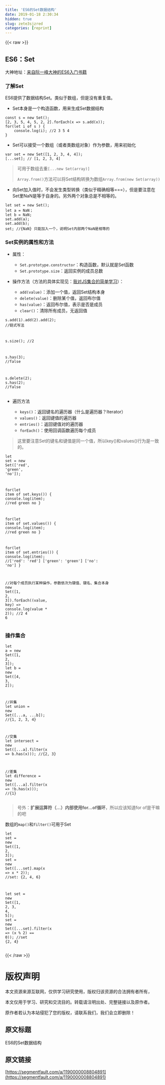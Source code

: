 ```yaml
---
title: 'ES6的Set数据结构' 
date: 2019-01-18 2:30:34
hidden: true
slug: zete3sjzred
categories: [reprint]
---
```


{{< raw >}}

                    
<h2 id="articleHeader0">ES6：Set</h2>
<p>大神地址：<a href="http://es6.ruanyifeng.com/#docs/set-map" rel="nofollow noreferrer" target="_blank">来自阮一峰大神的ES6入门书籍</a></p>
<h3 id="articleHeader1">了解Set</h3>
<p>ES6提供了数据结构Set。类似于数组，但是没有重复值。</p>
<ul><li>Set本身是一个构造函数，用来生成Set数据结构</li></ul>
<div class="widget-codetool" style="display:none;">
      <div class="widget-codetool--inner">
      <span class="selectCode code-tool" data-toggle="tooltip" data-placement="top" title="" data-original-title="全选"></span>
      <span type="button" class="copyCode code-tool" data-toggle="tooltip" data-placement="top" data-clipboard-text="const s = new Set();
[2, 3, 5, 4, 5, 2, 2].forEach(x => s.add(x));
for(let i of s ) {
    console.log(i); //2 3 5 4
}" title="" data-original-title="复制"></span>
      <span type="button" class="saveToNote code-tool" data-toggle="tooltip" data-placement="top" title="" data-original-title="放进笔记"></span>
      </div>
      </div><pre class="javascript hljs"><code class="javascript"><span class="hljs-keyword">const</span> s = <span class="hljs-keyword">new</span> <span class="hljs-built_in">Set</span>();
[<span class="hljs-number">2</span>, <span class="hljs-number">3</span>, <span class="hljs-number">5</span>, <span class="hljs-number">4</span>, <span class="hljs-number">5</span>, <span class="hljs-number">2</span>, <span class="hljs-number">2</span>].forEach(<span class="hljs-function"><span class="hljs-params">x</span> =&gt;</span> s.add(x));
<span class="hljs-keyword">for</span>(<span class="hljs-keyword">let</span> i <span class="hljs-keyword">of</span> s ) {
    <span class="hljs-built_in">console</span>.log(i); <span class="hljs-comment">//2 3 5 4</span>
}</code></pre>
<ul><li>Set可以接受一个数组（或者类数组对象）作为参数，用来初始化</li></ul>
<div class="widget-codetool" style="display:none;">
      <div class="widget-codetool--inner">
      <span class="selectCode code-tool" data-toggle="tooltip" data-placement="top" title="" data-original-title="全选"></span>
      <span type="button" class="copyCode code-tool" data-toggle="tooltip" data-placement="top" data-clipboard-text="var set = new Set([1, 2, 3, 4, 4]);
[...set]; // [1, 2, 3, 4]" title="" data-original-title="复制"></span>
      <span type="button" class="saveToNote code-tool" data-toggle="tooltip" data-placement="top" title="" data-original-title="放进笔记"></span>
      </div>
      </div><pre class="hljs dart"><code><span class="hljs-keyword">var</span> <span class="hljs-keyword">set</span> = <span class="hljs-keyword">new</span> <span class="hljs-built_in">Set</span>([<span class="hljs-number">1</span>, <span class="hljs-number">2</span>, <span class="hljs-number">3</span>, <span class="hljs-number">4</span>, <span class="hljs-number">4</span>]);
[...<span class="hljs-keyword">set</span>]; <span class="hljs-comment">// [1, 2, 3, 4]</span></code></pre>
<blockquote>
<p>可用于数组去重<code>[...new Set(array)]</code></p>
<p><code>Array.from()</code>方法可以将Set结构转换为数组<code>Array.from(new Set(array))</code></p>
</blockquote>
<ul><li>向Set加入值时，不会发生类型转换（类似于精确相等===），但是要注意在Set里NaN是等于自身的。另外两个对象总是不相等的。</li></ul>
<div class="widget-codetool" style="display:none;">
      <div class="widget-codetool--inner">
      <span class="selectCode code-tool" data-toggle="tooltip" data-placement="top" title="" data-original-title="全选"></span>
      <span type="button" class="copyCode code-tool" data-toggle="tooltip" data-placement="top" data-clipboard-text="let set = new Set();
let a = NaN；
let b = NaN;
set.add(a);
set.add(b);
set; //{NaN} 只能加入一个，说明Set内部两个NaN是相等的" title="" data-original-title="复制"></span>
      <span type="button" class="saveToNote code-tool" data-toggle="tooltip" data-placement="top" title="" data-original-title="放进笔记"></span>
      </div>
      </div><pre class="javascript hljs"><code class="javascript"><span class="hljs-keyword">let</span> set = <span class="hljs-keyword">new</span> <span class="hljs-built_in">Set</span>();
<span class="hljs-keyword">let</span> a = <span class="hljs-literal">NaN</span>；
<span class="hljs-keyword">let</span> b = <span class="hljs-literal">NaN</span>;
set.add(a);
set.add(b);
set; <span class="hljs-comment">//{NaN} 只能加入一个，说明Set内部两个NaN是相等的</span></code></pre>
<h3 id="articleHeader2">Set实例的属性和方法</h3>
<ul>
<li>
<p>属性：</p>
<ul>
<li>
<code>Set.prototype.constructor</code>：构造函数，默认就是Set函数</li>
<li>
<code>Set.prototype.size</code>：返回实例的成员总数</li>
</ul>
</li>
<li>
<p>操作方法（方法的具体实现见：<a href="https://segmentfault.com/a/1190000008792957">我对JS集合的简单学习</a>）：</p>
<ul>
<li>
<code>add(value)</code>：添加一个值，返回Set结构本身</li>
<li>
<code>delete(value)</code>：删除某个值，返回布尔值</li>
<li>
<code>has(value)</code>：返回布尔值，表示是否是成员</li>
<li>
<code>clear()</code>：清除所有成员，无返回值</li>
</ul>
</li>
</ul>
<div class="widget-codetool" style="display:none;">
      <div class="widget-codetool--inner">
      <span class="selectCode code-tool" data-toggle="tooltip" data-placement="top" title="" data-original-title="全选"></span>
      <span type="button" class="copyCode code-tool" data-toggle="tooltip" data-placement="top" data-clipboard-text="s.add(1).add(2).add(2); //链式写法

s.size(); //2

s.has(3); //false

s.delete(2);
s.has(2); //false " title="" data-original-title="复制"></span>
      <span type="button" class="saveToNote code-tool" data-toggle="tooltip" data-placement="top" title="" data-original-title="放进笔记"></span>
      </div>
      </div><pre class="javascript hljs"><code class="javascript">s.add(<span class="hljs-number">1</span>).add(<span class="hljs-number">2</span>).add(<span class="hljs-number">2</span>); <span class="hljs-comment">//链式写法</span>

s.size(); <span class="hljs-comment">//2</span>

s.has(<span class="hljs-number">3</span>); <span class="hljs-comment">//false</span>

s.delete(<span class="hljs-number">2</span>);
s.has(<span class="hljs-number">2</span>); <span class="hljs-comment">//false </span></code></pre>
<ul><li>
<p>遍历方法</p>
<ul>
<li>
<code>keys()</code>：返回键名的遍历器（什么是遍历器？Iterator）</li>
<li>
<code>values()</code>：返回键值的遍历器</li>
<li>
<code>entries()</code>：返回键值对的遍历器</li>
<li>
<code>forEach()</code>：使用回调函数遍历每个成员</li>
</ul>
</li></ul>
<blockquote><p>这里要注意Set的键名和键值是同一个值，所以key()和values()行为是一致的。</p></blockquote>
<div class="widget-codetool" style="display:none;">
      <div class="widget-codetool--inner">
      <span class="selectCode code-tool" data-toggle="tooltip" data-placement="top" title="" data-original-title="全选"></span>
      <span type="button" class="copyCode code-tool" data-toggle="tooltip" data-placement="top" data-clipboard-text="let set = new Set(['red', 'green', 'no']);

for(let item of set.keys()) {
    console.log(item); //red green no
}

for(let item of set.values()) {
    console.log(item); //red green no
}

for(let item of set.entries()) {
    console.log(item); //['red': 'red'] ['green': 'green'] ['no': 'no']
}

//对每个成员执行某种操作，参数依次为键值、键名、集合本身
new Set([1, 2, 3]).forEach((value, key) => console.log(value * 2)); //2 4 6" title="" data-original-title="复制"></span>
      <span type="button" class="saveToNote code-tool" data-toggle="tooltip" data-placement="top" title="" data-original-title="放进笔记"></span>
      </div>
      </div><pre class="javascript hljs"><code class="javascript"><span class="hljs-keyword">let</span> set = <span class="hljs-keyword">new</span> <span class="hljs-built_in">Set</span>([<span class="hljs-string">'red'</span>, <span class="hljs-string">'green'</span>, <span class="hljs-string">'no'</span>]);

<span class="hljs-keyword">for</span>(<span class="hljs-keyword">let</span> item <span class="hljs-keyword">of</span> set.keys()) {
    <span class="hljs-built_in">console</span>.log(item); <span class="hljs-comment">//red green no</span>
}

<span class="hljs-keyword">for</span>(<span class="hljs-keyword">let</span> item <span class="hljs-keyword">of</span> set.values()) {
    <span class="hljs-built_in">console</span>.log(item); <span class="hljs-comment">//red green no</span>
}

<span class="hljs-keyword">for</span>(<span class="hljs-keyword">let</span> item <span class="hljs-keyword">of</span> set.entries()) {
    <span class="hljs-built_in">console</span>.log(item); <span class="hljs-comment">//['red': 'red'] ['green': 'green'] ['no': 'no']</span>
}

<span class="hljs-comment">//对每个成员执行某种操作，参数依次为键值、键名、集合本身</span>
<span class="hljs-keyword">new</span> <span class="hljs-built_in">Set</span>([<span class="hljs-number">1</span>, <span class="hljs-number">2</span>, <span class="hljs-number">3</span>]).forEach(<span class="hljs-function">(<span class="hljs-params">value, key</span>) =&gt;</span> <span class="hljs-built_in">console</span>.log(value * <span class="hljs-number">2</span>)); <span class="hljs-comment">//2 4 6</span></code></pre>
<h3 id="articleHeader3">操作集合</h3>
<div class="widget-codetool" style="display:none;">
      <div class="widget-codetool--inner">
      <span class="selectCode code-tool" data-toggle="tooltip" data-placement="top" title="" data-original-title="全选"></span>
      <span type="button" class="copyCode code-tool" data-toggle="tooltip" data-placement="top" data-clipboard-text="let a = new Set([1, 2, 3]);
let b = new Set([4, 3, 2]);

//并集
let union = new Set([...a, ...b]); //{1, 2, 3, 4}

//交集
let intersect = new Set([...a].filter(x => b.has(x))); //{2, 3}

//差集
let difference = new Set([...a].filter(x => !b.has(x))); //{1}" title="" data-original-title="复制"></span>
      <span type="button" class="saveToNote code-tool" data-toggle="tooltip" data-placement="top" title="" data-original-title="放进笔记"></span>
      </div>
      </div><pre class="javascript hljs"><code class="javascript"><span class="hljs-keyword">let</span> a = <span class="hljs-keyword">new</span> <span class="hljs-built_in">Set</span>([<span class="hljs-number">1</span>, <span class="hljs-number">2</span>, <span class="hljs-number">3</span>]);
<span class="hljs-keyword">let</span> b = <span class="hljs-keyword">new</span> <span class="hljs-built_in">Set</span>([<span class="hljs-number">4</span>, <span class="hljs-number">3</span>, <span class="hljs-number">2</span>]);

<span class="hljs-comment">//并集</span>
<span class="hljs-keyword">let</span> union = <span class="hljs-keyword">new</span> <span class="hljs-built_in">Set</span>([...a, ...b]); <span class="hljs-comment">//{1, 2, 3, 4}</span>

<span class="hljs-comment">//交集</span>
<span class="hljs-keyword">let</span> intersect = <span class="hljs-keyword">new</span> <span class="hljs-built_in">Set</span>([...a].filter(<span class="hljs-function"><span class="hljs-params">x</span> =&gt;</span> b.has(x))); <span class="hljs-comment">//{2, 3}</span>

<span class="hljs-comment">//差集</span>
<span class="hljs-keyword">let</span> difference = <span class="hljs-keyword">new</span> <span class="hljs-built_in">Set</span>([...a].filter(<span class="hljs-function"><span class="hljs-params">x</span> =&gt;</span> !b.has(x))); <span class="hljs-comment">//{1}</span></code></pre>
<blockquote><p>号外：<strong>扩展运算符（...）内部使用for...of循环</strong>，所以应该知道for of是干嘛的吧</p></blockquote>
<p>数组的<code>map()</code>和<code>filter()</code>可用于Set</p>
<div class="widget-codetool" style="display:none;">
      <div class="widget-codetool--inner">
      <span class="selectCode code-tool" data-toggle="tooltip" data-placement="top" title="" data-original-title="全选"></span>
      <span type="button" class="copyCode code-tool" data-toggle="tooltip" data-placement="top" data-clipboard-text="let set = new Set([1, 2, 3]);
set = new Set([...set].map(x => x * 2)); //set: {2, 4, 6}

let set = new Set([1, 2, 3, 4, 5]);
set = new Set([...set].filter(x => (x % 2) == 0)); //set {2, 4}" title="" data-original-title="复制"></span>
      <span type="button" class="saveToNote code-tool" data-toggle="tooltip" data-placement="top" title="" data-original-title="放进笔记"></span>
      </div>
      </div><pre class="hljs dart"><code>let <span class="hljs-keyword">set</span> = <span class="hljs-keyword">new</span> <span class="hljs-built_in">Set</span>([<span class="hljs-number">1</span>, <span class="hljs-number">2</span>, <span class="hljs-number">3</span>]);
<span class="hljs-keyword">set</span> = <span class="hljs-keyword">new</span> <span class="hljs-built_in">Set</span>([...<span class="hljs-keyword">set</span>].map(x =&gt; x * <span class="hljs-number">2</span>)); <span class="hljs-comment">//set: {2, 4, 6}</span>

let <span class="hljs-keyword">set</span> = <span class="hljs-keyword">new</span> <span class="hljs-built_in">Set</span>([<span class="hljs-number">1</span>, <span class="hljs-number">2</span>, <span class="hljs-number">3</span>, <span class="hljs-number">4</span>, <span class="hljs-number">5</span>]);
<span class="hljs-keyword">set</span> = <span class="hljs-keyword">new</span> <span class="hljs-built_in">Set</span>([...<span class="hljs-keyword">set</span>].filter(x =&gt; (x % <span class="hljs-number">2</span>) == <span class="hljs-number">0</span>)); <span class="hljs-comment">//set {2, 4}</span></code></pre>

                
{{< /raw >}}

# 版权声明
本文资源来源互联网，仅供学习研究使用，版权归该资源的合法拥有者所有，

本文仅用于学习、研究和交流目的。转载请注明出处、完整链接以及原作者。

原作者若认为本站侵犯了您的版权，请联系我们，我们会立即删除！

## 原文标题
ES6的Set数据结构

## 原文链接
[https://segmentfault.com/a/1190000008804891](https://segmentfault.com/a/1190000008804891)

